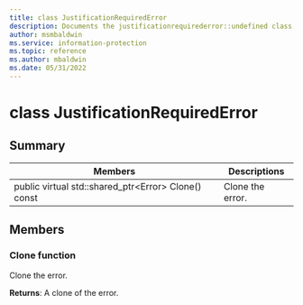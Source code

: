 ```yaml
---
title: class JustificationRequiredError 
description: Documents the justificationrequirederror::undefined class of the Microsoft Information Protection (MIP) SDK.
author: msmbaldwin
ms.service: information-protection
ms.topic: reference
ms.author: mbaldwin
ms.date: 05/31/2022
---
```


# class JustificationRequiredError 
  
## Summary
 Members                        | Descriptions                                
--------------------------------|---------------------------------------------
public virtual std::shared_ptr&lt;Error&gt; Clone() const  |  Clone the error.
  
## Members
  
### Clone function
Clone the error.

  
**Returns**: A clone of the error.